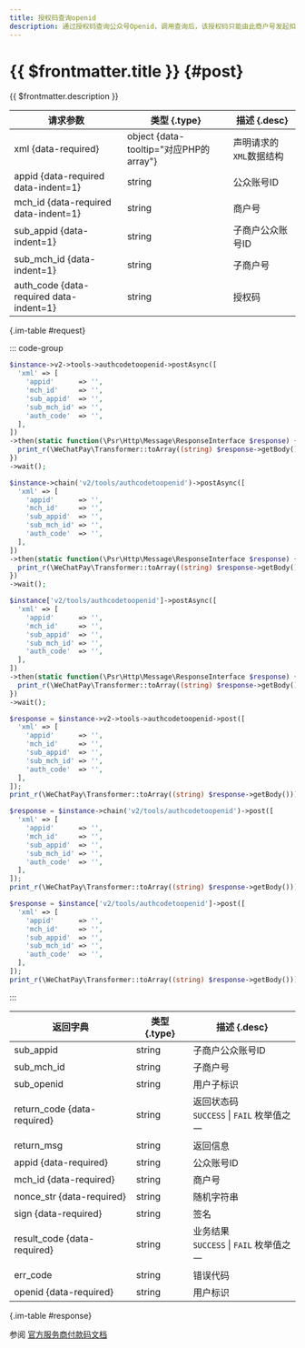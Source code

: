 ```yaml
---
title: 授权码查询openid
description: 通过授权码查询公众号Openid，调用查询后，该授权码只能由此商户号发起扣款，直至授权码更新。
---
```


# {{ $frontmatter.title }} {#post}

{{ $frontmatter.description }}

| 请求参数 | 类型 {.type} | 描述 {.desc}
| --- | --- | ---
| xml {data-required} | object {data-tooltip="对应PHP的array"} | 声明请求的`XML`数据结构
| appid {data-required data-indent=1} | string | 公众账号ID
| mch_id {data-required data-indent=1} | string | 商户号
| sub_appid {data-indent=1} | string | 子商户公众账号ID
| sub_mch_id {data-indent=1} | string | 子商户号
| auth_code {data-required data-indent=1} | string | 授权码

{.im-table #request}

::: code-group

```php [异步纯链式]
$instance->v2->tools->authcodetoopenid->postAsync([
  'xml' => [
    'appid'      => '',
    'mch_id'     => '',
    'sub_appid'  => '',
    'sub_mch_id' => '',
    'auth_code'  => '',
  ],
])
->then(static function(\Psr\Http\Message\ResponseInterface $response) {
  print_r(\WeChatPay\Transformer::toArray((string) $response->getBody()));
})
->wait();
```

```php [异步声明式]
$instance->chain('v2/tools/authcodetoopenid')->postAsync([
  'xml' => [
    'appid'      => '',
    'mch_id'     => '',
    'sub_appid'  => '',
    'sub_mch_id' => '',
    'auth_code'  => '',
  ],
])
->then(static function(\Psr\Http\Message\ResponseInterface $response) {
  print_r(\WeChatPay\Transformer::toArray((string) $response->getBody()));
})
->wait();
```

```php [异步属性式]
$instance['v2/tools/authcodetoopenid']->postAsync([
  'xml' => [
    'appid'      => '',
    'mch_id'     => '',
    'sub_appid'  => '',
    'sub_mch_id' => '',
    'auth_code'  => '',
  ],
])
->then(static function(\Psr\Http\Message\ResponseInterface $response) {
  print_r(\WeChatPay\Transformer::toArray((string) $response->getBody()));
})
->wait();
```

```php [同步纯链式]
$response = $instance->v2->tools->authcodetoopenid->post([
  'xml' => [
    'appid'      => '',
    'mch_id'     => '',
    'sub_appid'  => '',
    'sub_mch_id' => '',
    'auth_code'  => '',
  ],
]);
print_r(\WeChatPay\Transformer::toArray((string) $response->getBody()));
```

```php [同步声明式]
$response = $instance->chain('v2/tools/authcodetoopenid')->post([
  'xml' => [
    'appid'      => '',
    'mch_id'     => '',
    'sub_appid'  => '',
    'sub_mch_id' => '',
    'auth_code'  => '',
  ],
]);
print_r(\WeChatPay\Transformer::toArray((string) $response->getBody()));
```

```php [同步属性式]
$response = $instance['v2/tools/authcodetoopenid']->post([
  'xml' => [
    'appid'      => '',
    'mch_id'     => '',
    'sub_appid'  => '',
    'sub_mch_id' => '',
    'auth_code'  => '',
  ],
]);
print_r(\WeChatPay\Transformer::toArray((string) $response->getBody()));
```

:::

| 返回字典 | 类型 {.type} | 描述 {.desc}
| --- | --- | ---
| sub_appid | string | 子商户公众账号ID
| sub_mch_id | string | 子商户号
| sub_openid | string | 用户子标识
| return_code {data-required} | string | 返回状态码<br/>`SUCCESS` \| `FAIL` 枚举值之一
| return_msg | string | 返回信息
| appid {data-required} | string | 公众账号ID
| mch_id {data-required} | string | 商户号
| nonce_str {data-required} | string | 随机字符串
| sign {data-required} | string | 签名
| result_code {data-required} | string | 业务结果<br/>`SUCCESS` \| `FAIL` 枚举值之一
| err_code | string | 错误代码
| openid {data-required} | string | 用户标识

{.im-table #response}

参阅 [官方服务商付款码文档](https://pay.weixin.qq.com/wiki/doc/api/micropay_sl.php?chapter=9_12&index=8)
